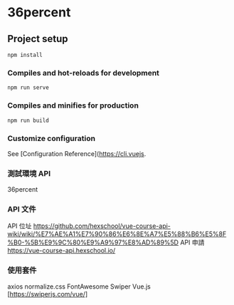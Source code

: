 # 36percent

## Project setup
```
npm install
```

### Compiles and hot-reloads for development
```
npm run serve
```

### Compiles and minifies for production
```
npm run build
```

### Customize configuration
See [Configuration Reference](https://cli.vuejs.

### 測試環境 API 
36percent

### API 文件
API 位址 https://github.com/hexschool/vue-course-api-wiki/wiki/%E7%AE%A1%E7%90%86%E6%8E%A7%E5%88%B6%E5%8F%B0-%5B%E9%9C%80%E9%A9%97%E8%AD%89%5D
API 申請 https://vue-course-api.hexschool.io/

### 使用套件
axios
normalize.css
FontAwesome
Swiper Vue.js [https://swiperjs.com/vue/]

